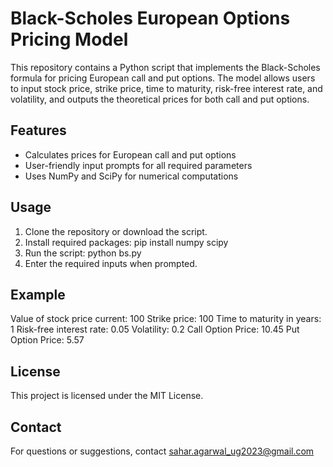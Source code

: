 # Black-Scholes European Options Pricing Model
This repository contains a Python script that implements the Black-Scholes formula for pricing European call and put options. The model allows users to input stock price, strike price, time to maturity, risk-free interest rate, and volatility, and outputs the theoretical prices for both call and put options.

## Features
- Calculates prices for European call and put options
- User-friendly input prompts for all required parameters
- Uses NumPy and SciPy for numerical computations

## Usage
1. Clone the repository or download the script.
2. Install required packages:
    pip install numpy scipy
3. Run the script:
    python bs.py
4. Enter the required inputs when prompted.

## Example
Value of stock price current: 100
Strike price: 100
Time to maturity in years: 1
Risk-free interest rate: 0.05
Volatility: 0.2
Call Option Price: 10.45
Put Option Price: 5.57


## License
This project is licensed under the MIT License.

## Contact
For questions or suggestions, contact sahar.agarwal_ug2023@gmail.com



